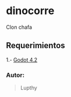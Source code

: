 # dinocorre
Clon chafa 

## Requerimientos
1.- [Godot 4.2](https://godotengine.org/download/windows/)

### Autor:
> Lupthy
